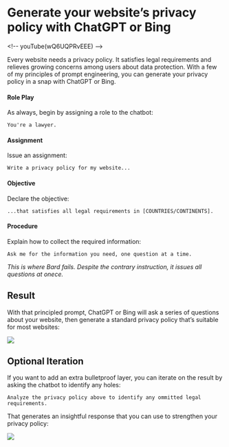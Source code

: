 # Generate your website’s privacy policy with ChatGPT or Bing

\<!-- youTube(wQ6UQPRvEEE) --\>

Every website needs a privacy policy. It satisfies legal requirements and relieves growing concerns among users about data protection. With a few of my principles of prompt engineering, you can generate your privacy policy in a snap with ChatGPT or Bing.

#### Role Play
As always, begin by assigning a role to the chatbot: 

`You're a lawyer.`

#### Assignment
Issue an assignment:

`Write a privacy policy for my website...` 

#### Objective
Declare the objective:

`...that satisfies all legal requirements in [COUNTRIES/CONTINENTS].`


#### Procedure
Explain how to collect the required information:

`Ask me for the information you need, one question at a time.`

_This is where Bard fails. Despite the contrary instruction, it issues all questions at onece._

## Result
With that principled prompt, ChatGPT or Bing will ask a series of questions about your website, then generate a standard privacy policy that’s suitable for most websites:

![](https://assets.thestreamline.ai/insights/prompt_privacy-policy/initial-chat.jpg)

## Optional Iteration
If you want to add an extra bulletproof layer, you can iterate on the result by asking the chatbot to identify any holes:

`Analyze the privacy policy above to identify any ommitted legal requirements.`

That generates an insightful response that you can use to strengthen your privacy policy:

![](https://assets.thestreamline.ai/insights/prompt_privacy-policy/follow-up.jpg)
